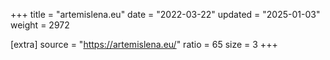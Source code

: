 +++
title = "artemislena.eu"
date = "2022-03-22"
updated = "2025-01-03"
weight = 2972

[extra]
source = "https://artemislena.eu/"
ratio = 65
size = 3
+++
